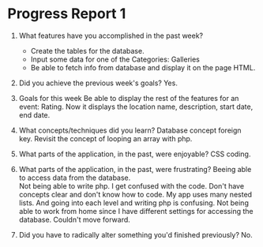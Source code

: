 Progress Report 1
=================  


1. What features have you accomplished in the past week?
	-	Create the tables for the database.
	-	Input some data for one of the Categories: Galleries
	-	Be able to fetch info from database and display it on the page HTML.  
	
2.	Did you achieve the previous week's goals?
	Yes.  
	
3.	Goals for this week
	Be able to display the rest of the features for an event: Rating.
	Now it displays the location name, description, start date, end date.   
	
4.	What concepts/techniques did you learn?
	Database concept foreign key.
	Revisit the concept of looping an array with php.  
	
5.	What parts of the application, in the past, were enjoyable?
	CSS coding.  
	
6.	What parts of the application, in the past, were frustrating?
	Beeing able to access data from the database.  	
	Not being able to write php. I get confused with the code. Don't have concepts clear and don't know how to code.
	My app uses many nested lists. And going into each level and writing php is confusing.
	Not being able to work from home since I have different settings for accessing the database. Couldn't move forward.  
	
7.	Did you have to radically alter something you'd finished previously?
	No.
	

	